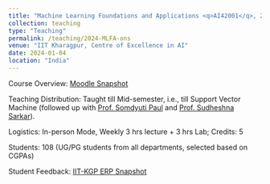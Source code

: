 ```yaml
---
title: "Machine Learning Foundations and Applications <q>AI42001</q>, 2024 Spring, IIT Kharagpur"
collection: teaching
type: "Teaching"
permalink: /teaching/2024-MLFA-ons
venue: "IIT Kharagpur, Centre of Excellence in AI"
date: 2024-01-04
location: "India"
---
```

Course Overview: <a href="../files/Teaching_MLFA_2024_spring_ons.pdf">Moodle Snapshot</a>
<p>
Teaching Distribution:  Taught till Mid-semester, i.e., till Support Vector Machine (followed up with <a href="https://www.linkedin.com/in/somdyuti-paul-884723a0/?originalSubdomain=in">Prof. Somdyuti Paul</a> and <a href="https://cse.iitkgp.ac.in/~sudeshna/">Prof. Sudheshna Sarkar</a>). 
</p>
<p>
Logistics: In-person Mode, Weekly 3 hrs lecture + 3 hrs Lab; Credits: 5 
</p>
<p>
Students: 108 (UG/PG students from all departments, selected based on CGPAs)
</p>
<p>
Student Feedback: <a href="../files/MLFA_S2024_FB_ons.JPG">IIT-KGP ERP Snapshot</a>
</p>

  
  
   


